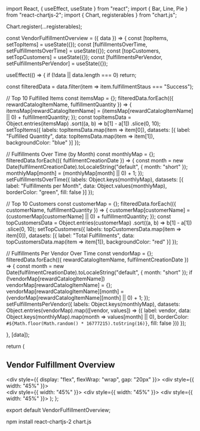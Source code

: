 import React, { useEffect, useState } from "react"; import { Bar, Line, Pie } from "react-chartjs-2"; import { Chart, registerables } from "chart.js";

Chart.register(...registerables);

const VendorFulfillmentOverview = ({ data }) => { const [topItems, setTopItems] = useState({}); const [fulfillmentsOverTime, setFulfillmentsOverTime] = useState({}); const [topCustomers, setTopCustomers] = useState({}); const [fulfillmentsPerVendor, setFulfillmentsPerVendor] = useState({});

useEffect(() => { if (!data || data.length === 0) return;

const filteredData = data.filter(item => item.fulfillmentStaus === "Success");

// Top 10 Fulfilled Items
const itemsMap = {};
filteredData.forEach(({ rewardCatalogItemName, fulfillmentQuantity }) => {
  itemsMap[rewardCatalogItemName] = (itemsMap[rewardCatalogItemName] || 0) + fulfillmentQuantity;
});
const topItemsData = Object.entries(itemsMap)
  .sort((a, b) => b[1] - a[1])
  .slice(0, 10);
setTopItems({
  labels: topItemsData.map(item => item[0]),
  datasets: [{ label: "Fulfilled Quantity", data: topItemsData.map(item => item[1]), backgroundColor: "blue" }]
});

// Fulfillments Over Time (by Month)
const monthlyMap = {};
filteredData.forEach(({ fulfilmentCreationDate }) => {
  const month = new Date(fulfilmentCreationDate).toLocaleString("default", { month: "short" });
  monthlyMap[month] = (monthlyMap[month] || 0) + 1;
});
setFulfillmentsOverTime({
  labels: Object.keys(monthlyMap),
  datasets: [{ label: "Fulfillments per Month", data: Object.values(monthlyMap), borderColor: "green", fill: false }]
});

// Top 10 Customers
const customerMap = {};
filteredData.forEach(({ customerName, fulfillmentQuantity }) => {
  customerMap[customerName] = (customerMap[customerName] || 0) + fulfillmentQuantity;
});
const topCustomersData = Object.entries(customerMap)
  .sort((a, b) => b[1] - a[1])
  .slice(0, 10);
setTopCustomers({
  labels: topCustomersData.map(item => item[0]),
  datasets: [{ label: "Total Fulfillments", data: topCustomersData.map(item => item[1]), backgroundColor: "red" }]
});

// Fulfillments Per Vendor Over Time
const vendorMap = {};
filteredData.forEach(({ rewardCatalogItemName, fulfilmentCreationDate }) => {
  const month = new Date(fulfilmentCreationDate).toLocaleString("default", { month: "short" });
  if (!vendorMap[rewardCatalogItemName]) vendorMap[rewardCatalogItemName] = {};
  vendorMap[rewardCatalogItemName][month] = (vendorMap[rewardCatalogItemName][month] || 0) + 1;
});
setFulfillmentsPerVendor({
  labels: Object.keys(monthlyMap),
  datasets: Object.entries(vendorMap).map(([vendor, values]) => ({
    label: vendor,
    data: Object.keys(monthlyMap).map(month => values[month] || 0),
    borderColor: `#${Math.floor(Math.random() * 16777215).toString(16)}`,
    fill: false
  }))
});

}, [data]);

return ( <div> <h2>Vendor Fulfillment Overview</h2> <div style={{ display: "flex", flexWrap: "wrap", gap: "20px" }}> <div style={{ width: "45%" }}><Bar data={topItems} /></div> <div style={{ width: "45%" }}><Line data={fulfillmentsOverTime} /></div> <div style={{ width: "45%" }}><Pie data={topCustomers} /></div> <div style={{ width: "45%" }}><Line data={fulfillmentsPerVendor} /></div> </div> </div> ); };

export default VendorFulfillmentOverview;






npm install react-chartjs-2 chart.js